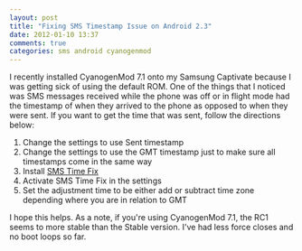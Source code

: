 ```yaml
---
layout: post
title: "Fixing SMS Timestamp Issue on Android 2.3"
date: 2012-01-10 13:37
comments: true
categories: sms android cyanogenmod
---
```


I recently installed CyanogenMod 7.1 onto my Samsung Captivate because I was
getting sick of using the default ROM. One of the things that I noticed was SMS
messages received while the phone was off or in flight mode had the timestamp of
when they arrived to the phone as opposed to when they were sent. If you want to
get the time that was sent, follow the directions below:

1. Change the settings to use Sent timestamp
2. Change the settings to use the GMT timestamp just to make sure all timestamps
  come in the same way
3. Install [SMS Time Fix](https://market.android.com/details?id=com.mattprecious.smsfix&hl=en)
4. Activate SMS Time Fix in the settings
5. Set the adjustment time to be either add or subtract time zone depending where
  you are in relation to GMT
  
I hope this helps. As a note, if you're using CyanogenMod 7.1, the RC1 seems to
more stable than the Stable version. I've had less force closes and no boot loops
so far.
